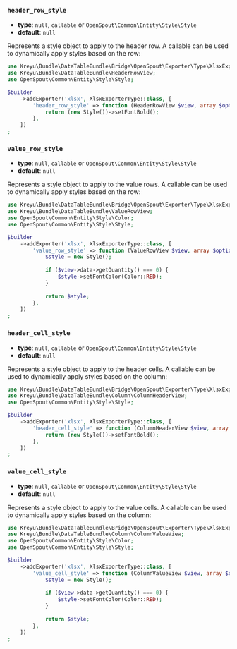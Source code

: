 ### `header_row_style`

- **type**: `null`, `callable` or `OpenSpout\Common\Entity\Style\Style`
- **default**: `null`

Represents a style object to apply to the header row.
A callable can be used to dynamically apply styles based on the row:

```php
use Kreyu\Bundle\DataTableBundle\Bridge\OpenSpout\Exporter\Type\XlsxExporterType;
use Kreyu\Bundle\DataTableBundle\HeaderRowView;
use OpenSpout\Common\Entity\Style\Style;

$builder
    ->addExporter('xlsx', XlsxExporterType::class, [
        'header_row_style' => function (HeaderRowView $view, array $options): Style {
            return (new Style())->setFontBold();
        },
    ])
;
```

### `value_row_style`

- **type**: `null`, `callable` or `OpenSpout\Common\Entity\Style\Style`
- **default**: `null`

Represents a style object to apply to the value rows.
A callable can be used to dynamically apply styles based on the row:

```php
use Kreyu\Bundle\DataTableBundle\Bridge\OpenSpout\Exporter\Type\XlsxExporterType;
use Kreyu\Bundle\DataTableBundle\ValueRowView;
use OpenSpout\Common\Entity\Style\Color;
use OpenSpout\Common\Entity\Style\Style;

$builder
    ->addExporter('xlsx', XlsxExporterType::class, [
        'value_row_style' => function (ValueRowView $view, array $options): Style {
            $style = new Style();
            
            if ($view->data->getQuantity() === 0) {
                $style->setFontColor(Color::RED);
            }
            
            return $style;
        },
    ])
;
```

### `header_cell_style`

- **type**: `null`, `callable` or `OpenSpout\Common\Entity\Style\Style`
- **default**: `null`

Represents a style object to apply to the header cells.
A callable can be used to dynamically apply styles based on the column:

```php
use Kreyu\Bundle\DataTableBundle\Bridge\OpenSpout\Exporter\Type\XlsxExporterType;
use Kreyu\Bundle\DataTableBundle\Column\ColumnHeaderView;
use OpenSpout\Common\Entity\Style\Style;

$builder
    ->addExporter('xlsx', XlsxExporterType::class, [
        'header_cell_style' => function (ColumnHeaderView $view, array $options): Style {
            return (new Style())->setFontBold();
        },
    ])
;
```

### `value_cell_style`

- **type**: `null`, `callable` or `OpenSpout\Common\Entity\Style\Style`
- **default**: `null`

Represents a style object to apply to the value cells.
A callable can be used to dynamically apply styles based on the column:

```php
use Kreyu\Bundle\DataTableBundle\Bridge\OpenSpout\Exporter\Type\XlsxExporterType;
use Kreyu\Bundle\DataTableBundle\Column\ColumnValueView;
use OpenSpout\Common\Entity\Style\Color;
use OpenSpout\Common\Entity\Style\Style;

$builder
    ->addExporter('xlsx', XlsxExporterType::class, [
        'value_cell_style' => function (ColumnValueView $view, array $options): Style {
            $style = new Style();
            
            if ($view->data->getQuantity() === 0) {
                $style->setFontColor(Color::RED);
            }
            
            return $style;
        },
    ])
;
```
